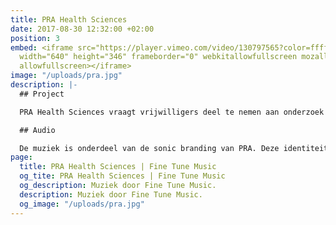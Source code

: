```yaml
---
title: PRA Health Sciences
date: 2017-08-30 12:32:00 +02:00
position: 3
embed: <iframe src="https://player.vimeo.com/video/130797565?color=ffffff&title=0&byline=0&portrait=0"
  width="640" height="346" frameborder="0" webkitallowfullscreen mozallowfullscreen
  allowfullscreen></iframe>
image: "/uploads/pra.jpg"
description: |-
  ## Project

  PRA Health Sciences vraagt vrijwilligers deel te nemen aan onderzoek naar geneesmiddelen. Wij ontwikkelden samen met G2K x PIT een bioscoop- en radiocommercial om mensen hierover te informeren.

  ## Audio

  De muziek is onderdeel van de sonic branding van PRA. Deze identiteit vatten we samen in het soundlogo aan het eind van de commercial. De campagne was te horen op nationale radio en te zien in diverse Pathé Bioscopen.
page:
  title: PRA Health Sciences | Fine Tune Music
  og_tite: PRA Health Sciences | Fine Tune Music
  og_description: Muziek door Fine Tune Music.
  description: Muziek door Fine Tune Music.
  og_image: "/uploads/pra.jpg"
---
```


